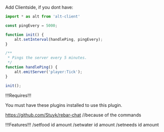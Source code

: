 Add Clientside, if you dont have:

```ts
import * as alt from 'alt-client'

const pingEvery = 5000;

function init() {
    alt.setInterval(handlePing, pingEvery);
}

/**
 * Pings the server every 5 minutes.
 */
function handlePing() {
    alt.emitServer('player:Tick');
}

init();
```


!!!Requires!!!

You must have these plugins installed to use this plugin.

https://github.com/Stuyk/rebar-chat      //because of the commands

!!!Features!!!
/setfood id amount
/setwater id amount
/setneeds id amount
